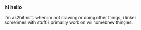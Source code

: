 ### hi hello
i'm a32bitmint.
when im not drawing or doing other things, i tinker sometimes with stuff.
i primarily work on wii homebrew thingies.
